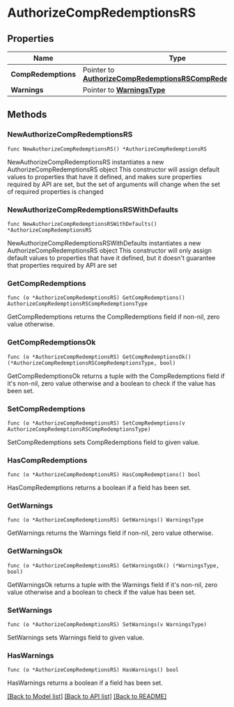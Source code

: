 # AuthorizeCompRedemptionsRS

## Properties

Name | Type | Description | Notes
------------ | ------------- | ------------- | -------------
**CompRedemptions** | Pointer to [**AuthorizeCompRedemptionsRSCompRedemptionsType**](AuthorizeCompRedemptionsRSCompRedemptionsType.md) |  | [optional] 
**Warnings** | Pointer to [**WarningsType**](WarningsType.md) |  | [optional] 

## Methods

### NewAuthorizeCompRedemptionsRS

`func NewAuthorizeCompRedemptionsRS() *AuthorizeCompRedemptionsRS`

NewAuthorizeCompRedemptionsRS instantiates a new AuthorizeCompRedemptionsRS object
This constructor will assign default values to properties that have it defined,
and makes sure properties required by API are set, but the set of arguments
will change when the set of required properties is changed

### NewAuthorizeCompRedemptionsRSWithDefaults

`func NewAuthorizeCompRedemptionsRSWithDefaults() *AuthorizeCompRedemptionsRS`

NewAuthorizeCompRedemptionsRSWithDefaults instantiates a new AuthorizeCompRedemptionsRS object
This constructor will only assign default values to properties that have it defined,
but it doesn't guarantee that properties required by API are set

### GetCompRedemptions

`func (o *AuthorizeCompRedemptionsRS) GetCompRedemptions() AuthorizeCompRedemptionsRSCompRedemptionsType`

GetCompRedemptions returns the CompRedemptions field if non-nil, zero value otherwise.

### GetCompRedemptionsOk

`func (o *AuthorizeCompRedemptionsRS) GetCompRedemptionsOk() (*AuthorizeCompRedemptionsRSCompRedemptionsType, bool)`

GetCompRedemptionsOk returns a tuple with the CompRedemptions field if it's non-nil, zero value otherwise
and a boolean to check if the value has been set.

### SetCompRedemptions

`func (o *AuthorizeCompRedemptionsRS) SetCompRedemptions(v AuthorizeCompRedemptionsRSCompRedemptionsType)`

SetCompRedemptions sets CompRedemptions field to given value.

### HasCompRedemptions

`func (o *AuthorizeCompRedemptionsRS) HasCompRedemptions() bool`

HasCompRedemptions returns a boolean if a field has been set.

### GetWarnings

`func (o *AuthorizeCompRedemptionsRS) GetWarnings() WarningsType`

GetWarnings returns the Warnings field if non-nil, zero value otherwise.

### GetWarningsOk

`func (o *AuthorizeCompRedemptionsRS) GetWarningsOk() (*WarningsType, bool)`

GetWarningsOk returns a tuple with the Warnings field if it's non-nil, zero value otherwise
and a boolean to check if the value has been set.

### SetWarnings

`func (o *AuthorizeCompRedemptionsRS) SetWarnings(v WarningsType)`

SetWarnings sets Warnings field to given value.

### HasWarnings

`func (o *AuthorizeCompRedemptionsRS) HasWarnings() bool`

HasWarnings returns a boolean if a field has been set.


[[Back to Model list]](../README.md#documentation-for-models) [[Back to API list]](../README.md#documentation-for-api-endpoints) [[Back to README]](../README.md)


